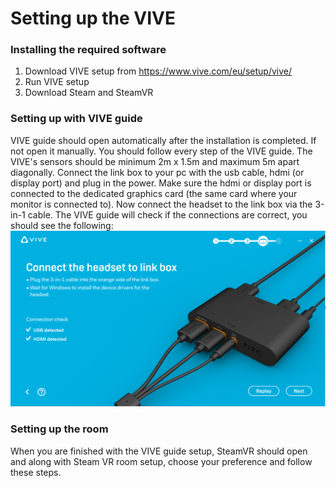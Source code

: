 # Setting up the VIVE

### Installing the required software
1. Download VIVE setup from https://www.vive.com/eu/setup/vive/
2. Run VIVE setup
3. Download Steam and SteamVR

### Setting up with VIVE guide
VIVE guide should open automatically after the installation is completed. If not open it manually. You should follow every step of the VIVE guide.
The VIVE's sensors should be minimum 2m x 1.5m and maximum 5m apart diagonally.
Connect the link box to your pc with the usb cable, hdmi (or display port) and plug in the power. Make sure the hdmi or display port is connected to the dedicated graphics card (the same card where your monitor is connected to).
Now connect the headset to the link box via the 3-in-1 cable.
The VIVE guide will check if the connections are correct, you should see the following:
![alt text](https://github.com/RobbeVermeire/BachelorClass2018/blob/master/Images/Verify%20detected.PNG)

### Setting up the room
When you are finished with the VIVE guide setup, SteamVR should open and along with Steam VR room setup, choose your preference and follow these steps.
